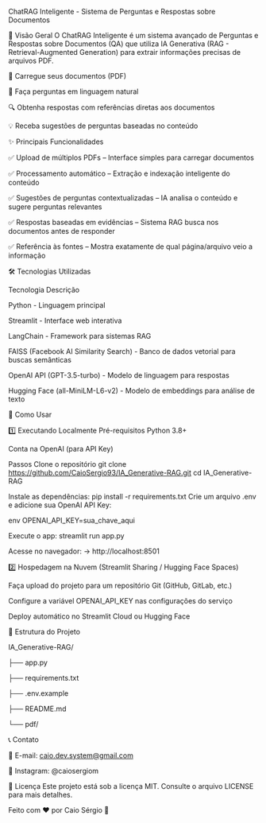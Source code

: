 ChatRAG Inteligente - Sistema de Perguntas e Respostas sobre Documentos

📌 Visão Geral
O ChatRAG Inteligente é um sistema avançado de Perguntas e Respostas sobre Documentos (QA) que utiliza IA Generativa (RAG - Retrieval-Augmented Generation) para extrair informações precisas de arquivos PDF.

📂 Carregue seus documentos (PDF)

🤖 Faça perguntas em linguagem natural

🔍 Obtenha respostas com referências diretas aos documentos

💡 Receba sugestões de perguntas baseadas no conteúdo

✨ Principais Funcionalidades

✅ Upload de múltiplos PDFs – Interface simples para carregar documentos

✅ Processamento automático – Extração e indexação inteligente do conteúdo

✅ Sugestões de perguntas contextualizadas – IA analisa o conteúdo e sugere perguntas relevantes

✅ Respostas baseadas em evidências – Sistema RAG busca nos documentos antes de responder

✅ Referência às fontes – Mostra exatamente de qual página/arquivo veio a informação

🛠️ Tecnologias Utilizadas

Tecnologia	Descrição

Python -	Linguagem principal

Streamlit -	Interface web interativa

LangChain -	Framework para sistemas RAG

FAISS (Facebook AI Similarity Search) -	Banco de dados vetorial para buscas semânticas

OpenAI API (GPT-3.5-turbo) -	Modelo de linguagem para respostas

Hugging Face (all-MiniLM-L6-v2) -	Modelo de embeddings para análise de texto

🚀 Como Usar

1️⃣ Executando Localmente
Pré-requisitos
Python 3.8+

Conta na OpenAI (para API Key)

Passos
Clone o repositório
git clone https://github.com/CaioSergio93/IA_Generative-RAG.git
cd IA_Generative-RAG

Instale as dependências:
pip install -r requirements.txt
Crie um arquivo .env e adicione sua OpenAI API Key:

env
OPENAI_API_KEY=sua_chave_aqui

Execute o app:
streamlit run app.py

Acesse no navegador:
→ http://localhost:8501

2️⃣ Hospedagem na Nuvem (Streamlit Sharing / Hugging Face Spaces)

Faça upload do projeto para um repositório Git (GitHub, GitLab, etc.)

Configure a variável OPENAI_API_KEY nas configurações do serviço

Deploy automático no Streamlit Cloud ou Hugging Face

📂 Estrutura do Projeto

IA_Generative-RAG/

├── app.py                

├── requirements.txt      

├── .env.example         

├── README.md             

└── pdf/                  

📞 Contato

💌 E-mail: caio.dev.system@gmail.com

📸 Instagram: @caiosergiom

📜 Licença
Este projeto está sob a licença MIT. Consulte o arquivo LICENSE para mais detalhes.

Feito com ❤️ por Caio Sérgio 🚀
